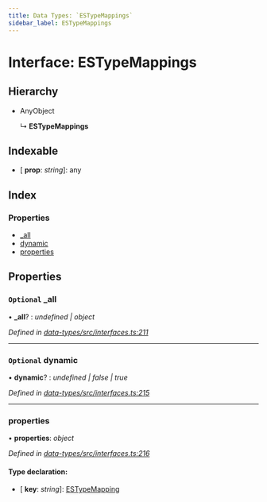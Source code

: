 ```yaml
---
title: Data Types: `ESTypeMappings`
sidebar_label: ESTypeMappings
---
```


# Interface: ESTypeMappings

## Hierarchy

* AnyObject

  ↳ **ESTypeMappings**

## Indexable

* \[ **prop**: *string*\]: any

## Index

### Properties

* [_all](estypemappings.md#optional-_all)
* [dynamic](estypemappings.md#optional-dynamic)
* [properties](estypemappings.md#properties)

## Properties

### `Optional` _all

• **_all**? : *undefined | object*

*Defined in [data-types/src/interfaces.ts:211](https://github.com/terascope/teraslice/blob/78714a985/packages/data-types/src/interfaces.ts#L211)*

___

### `Optional` dynamic

• **dynamic**? : *undefined | false | true*

*Defined in [data-types/src/interfaces.ts:215](https://github.com/terascope/teraslice/blob/78714a985/packages/data-types/src/interfaces.ts#L215)*

___

###  properties

• **properties**: *object*

*Defined in [data-types/src/interfaces.ts:216](https://github.com/terascope/teraslice/blob/78714a985/packages/data-types/src/interfaces.ts#L216)*

#### Type declaration:

* \[ **key**: *string*\]: [ESTypeMapping](../overview.md#estypemapping)
